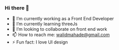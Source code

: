 ### Hi there 👋

- 🔭 I’m currently working as a Front End Developer
- 🌱 I’m currently learning threeJs
- 👯 I’m looking to collaborate on front end work
- 📫 How to reach me: walidmahade@gmail.com
- ⚡ Fun fact: I love UI design
